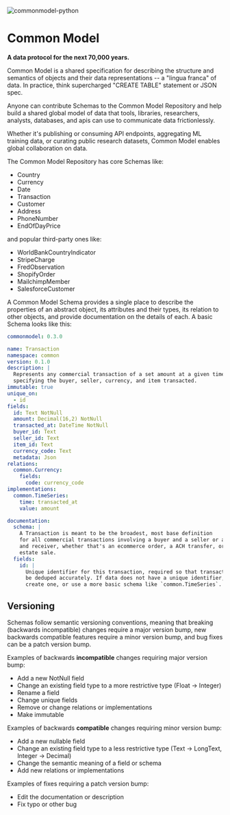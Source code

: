 ![commonmodel-python](https://github.com/kvh/common-model/workflows/commonmodel-python/badge.svg)

# Common Model

**A data protocol for the next 70,000 years.**

Common Model is a shared specification for describing the structure and semantics
of objects and their data representations -- a "lingua franca"
of data. In practice, think supercharged "CREATE TABLE" statement or JSON spec.

Anyone can contribute Schemas to the Common Model Repository and help build
a shared global model of data that tools, libraries, researchers, analysts, databases,
and apis can use to communicate data frictionlessly.

Whether it's publishing
or consuming API endpoints, aggregating ML training data, or curating public
research datasets, Common Model enables global collaboration on data.

The Common Model Repository has core Schemas like:

- Country
- Currency
- Date
- Transaction
- Customer
- Address
- PhoneNumber
- EndOfDayPrice

and popular third-party ones like:

- WorldBankCountryIndicator
- StripeCharge
- FredObservation
- ShopifyOrder
- MailchimpMember
- SalesforceCustomer

A Common Model Schema provides a single place to describe the properties of an abstract object, its attributes and their types, its relation to other objects, and provide documentation on the details of each. A basic Schema looks like this:

```yaml
commonmodel: 0.3.0

name: Transaction
namespace: common
version: 0.1.0
description: |
  Represents any commercial transaction of a set amount at a given time, optionally
  specifying the buyer, seller, currency, and item transacted.
immutable: true
unique_on:
  - id
fields:
  id: Text NotNull
  amount: Decimal(16,2) NotNull
  transacted_at: DateTime NotNull
  buyer_id: Text
  seller_id: Text
  item_id: Text
  currency_code: Text
  metadata: Json
relations:
  common.Currency:
    fields:
      code: currency_code
implementations:
  common.TimeSeries:
    time: transacted_at
    value: amount

documentation:
  schema: |
    A Transaction is meant to be the broadest, most base definition
    for all commercial transactions involving a buyer and a seller or a sender
    and receiver, whether that's an ecommerce order, a ACH transfer, or a real
    estate sale.
  fields:
    id: |
      Unique identifier for this transaction, required so that transactions can
      be deduped accurately. If data does not have a unique identifier, either
      create one, or use a more basic schema like `common.TimeSeries`.
```

## Versioning

Schemas follow semantic versioning conventions, meaning that breaking (backwards
incompatible) changes require a major version bump, new backwards
compatible features require a minor version bump, and bug fixes can be a patch
version bump.

Examples of backwards **incompatible** changes requiring major version bump:

- Add a new NotNull field
- Change an existing field type to a more restrictive type (Float -> Integer)
- Rename a field
- Change unique fields
- Remove or change relations or implementations
- Make immutable

Examples of backwards **compatible** changes requiring minor version bump:

- Add a new nullable field
- Change an existing field type to a less restrictive type (Text -> LongText, Integer -> Decimal)
- Change the semantic meaning of a field or schema
- Add new relations or implementations

Examples of fixes requiring a patch version bump:

- Edit the documentation or description
- Fix typo or other bug
